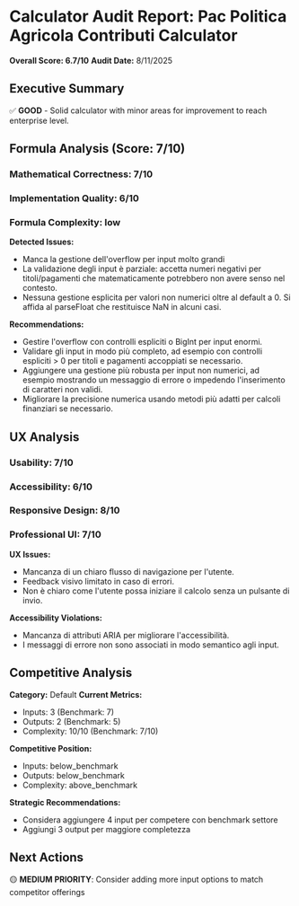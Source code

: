 # Calculator Audit Report: Pac Politica Agricola Contributi Calculator

**Overall Score: 6.7/10**
**Audit Date:** 8/11/2025

## Executive Summary

✅ **GOOD** - Solid calculator with minor areas for improvement to reach enterprise level.

## Formula Analysis (Score: 7/10)

### Mathematical Correctness: 7/10
### Implementation Quality: 6/10
### Formula Complexity: low

**Detected Issues:**
- Manca la gestione dell'overflow per input molto grandi
- La validazione degli input è parziale:  accetta numeri negativi per titoli/pagamenti che matematicamente potrebbero non avere senso nel contesto.
- Nessuna gestione esplicita per valori non numerici oltre al default a 0. Si affida al parseFloat che restituisce NaN in alcuni casi.

**Recommendations:**
- Gestire l'overflow con controlli espliciti o BigInt per input enormi.
- Validare gli input in modo più completo, ad esempio con controlli espliciti > 0 per titoli e pagamenti accoppiati se necessario.
- Aggiungere una gestione più robusta per input non numerici, ad esempio mostrando un messaggio di errore o impedendo l'inserimento di caratteri non validi.
- Migliorare la precisione numerica usando metodi più adatti per calcoli finanziari se necessario.

## UX Analysis

### Usability: 7/10
### Accessibility: 6/10  
### Responsive Design: 8/10
### Professional UI: 7/10

**UX Issues:**
- Mancanza di un chiaro flusso di navigazione per l'utente.
- Feedback visivo limitato in caso di errori.
- Non è chiaro come l'utente possa iniziare il calcolo senza un pulsante di invio.

**Accessibility Violations:**
- Mancanza di attributi ARIA per migliorare l'accessibilità.
- I messaggi di errore non sono associati in modo semantico agli input.

## Competitive Analysis

**Category:** Default
**Current Metrics:**
- Inputs: 3 (Benchmark: 7)
- Outputs: 2 (Benchmark: 5)
- Complexity: 10/10 (Benchmark: 7/10)

**Competitive Position:**
- Inputs: below_benchmark
- Outputs: below_benchmark  
- Complexity: above_benchmark

**Strategic Recommendations:**
- Considera aggiungere 4 input per competere con benchmark settore
- Aggiungi 3 output per maggiore completezza

## Next Actions

🟡 **MEDIUM PRIORITY**: Consider adding more input options to match competitor offerings
